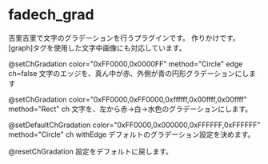 # fadech_grad
吉里吉里で文字のグラデーションを行うプラグインです。
作りかけです。
[graph]タグを使用した文字中画像にも対応しています。

@setChGradation color="0xFF0000,0x0000FF" method="Circle" edge ch=false
文字のエッジを、真ん中が赤、外側が青の円形グラデーションにします

@setChGradation color="0xFF0000,0xFF0000,0xffffff,0x00ffff,0x00ffff" method="Rect" ch
文字を、左から赤→白→水色のグラデーションにします。

@setDefaultChGradation color="0xFF0000,0x000000,0xFFFFFF,0xFFFFFF" method="Circle" ch withEdge
デフォルトのグラデーション設定を決めます。

@resetChGradation
設定をデフォルトに戻します。
